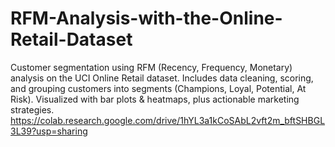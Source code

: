 # RFM-Analysis-with-the-Online-Retail-Dataset
Customer segmentation using RFM (Recency, Frequency, Monetary) analysis on the UCI Online Retail dataset. Includes data cleaning, scoring, and grouping customers into segments (Champions, Loyal, Potential, At Risk). Visualized with bar plots &amp; heatmaps, plus actionable marketing strategies.
https://colab.research.google.com/drive/1hYL3a1kCoSAbL2vft2m_bftSHBGL3L39?usp=sharing
